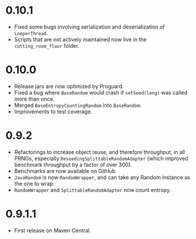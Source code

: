 # 0.10.1
* Fixed some bugs involving serialization and deserialization of `LooperThread`.
* Scripts that are not actively maintained now live in the `cutting_room_floor` folder.

# 0.10.0
* Release jars are now optimized by Proguard.
* Fixed a bug where `BaseRandom` would crash if `setSeed(long)` was called more than once.
* Merged `BaseEntropyCountingRandom` into `BaseRandom`.
* Improvements to test coverage.

# 0.9.2
* Refactorings to increase object reuse, and therefore throughput, in all PRNGs, especially
  `ReseedingSplittableRandomAdapter` (which improved benchmark throughput by a factor of over 300).
* Benchmarks are now available on GitHub.
* `JavaRandom` is now `RandomWrapper`, and can take any Random instance as the one to wrap.
* `RandomWrapper` and `SplittableRandomAdapter` now count entropy.

# 0.9.1.1
* First release on Maven Central.

